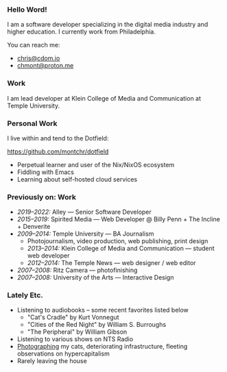 ### Hello Word!

I am a software developer specializing in the digital media industry and higher education. I currently work from Philadelphia.

You can reach me:

- [chris@cdom.io](mailto:chris@cdom.io)
- [chmont@proton.me](mailto:chmont@proton.me)

### Work

I am lead developer at Klein College
of Media and Communication at Temple University. 

### Personal Work

I live within and tend to the Dotfield:

https://github.com/montchr/dotfield

- Perpetual learner and user of the Nix/NixOS ecosystem
- Fiddling with Emacs
- Learning about self-hosted cloud services

### Previously on: Work

- *2019–2022:* Alley — Senior Software Developer
- *2015–2019:* Spirited Media — Web Developer @ Billy Penn + The Incline + Denverite
- *2009–2014:* Temple University — BA Journalism
  - Photojournalism, video production, web publishing, print design
  - *2013–2014:* Klein College of Media and Communication — student web developer
  - *2012–2014:* The Temple News — web designer / web editor
- *2007–2008:* Ritz Camera — photofinishing
- *2007–2008:* University of the Arts — Interactive Design

### Lately Etc.

- Listening to audiobooks – some recent favorites listed below
  - "Cat's Cradle" by Kurt Vonnegut
  - "Cities of the Red Night" by William S. Burroughs
  - "The Peripheral" by William Gibson
- Listening to various shows on NTS Radio
- [Photographing](https://www.instagram.com/catachresis.lamonte/) my cats, deteriorating infrastructure, fleeting observations on hypercapitalism
- Rarely leaving the house
